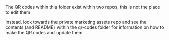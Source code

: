 The QR codes within this folder exist within two repos, this is not the place to edit them

Instead, look towards the private marketing assets repo and see the contents (and README) within the qr-codes folder for information on how to make the QR codes and update them
